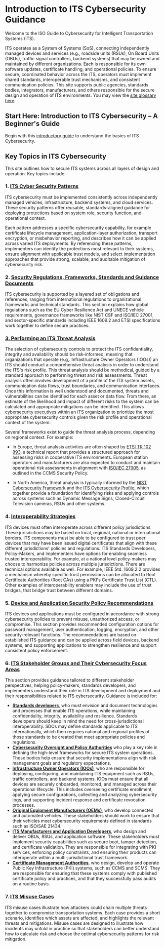 # Introduction to ITS Cybersecurity Guidance

Welcome to the ISO Guide to Cybersecurity for Intelligent Transportation Systems (ITS).

ITS operates as a System of Systems (SoS), connecting independently managed devices and services (e.g.,  roadside units (RSUs), On Board Units (OBUs), traffic signal controllers, backend systems) that may be owned and maintained by different organizations. Each is responsible for its own software updates, certificate handling, and operational policies. To ensure secure, coordinated behavior across the ITS, operators must implement shared standards, interoperable trust mechanisms, and consistent communication policies. This site supports public agencies, standards bodies, integrators, manufacturers, and others responsible for the secure design and operation of ITS environments. You may view the [site glossary here](Glossary.md).

## Start Here: Introduction to ITS Cybersecurity – A Beginner's Guide

Begin with this [introductory guide](beginners-guide.md) to understand the basics of ITS Cybersecurity.

## Key Topics in ITS Cybersecurity

This site outlines how to secure ITS systems across all layers of design and operation. Key topics include:

### 1. [ITS Cyber Security Patterns](its-security-patterns.md)

ITS cybersecurity must be implemented consistently across independently managed vehicles, infrastructure, backend systems, and cloud services. These security patterns offer reusable, standards-aligned guidance for deploying protections based on system role, security function, and operational context.

Each pattern addresses a specific cybersecurity capability, for example certificate lifecycle management, application-layer authorization, transport encryption, or misbehavior reporting, and describes how it can be applied across varied ITS deployments. By referencing these patterns, implementers can identify the protections most relevant to their systems, ensure alignment with applicable trust models, and select implementation approaches that provide strong, scalable, and auditable mitigation of cybersecurity risk.

### 2. [Security Regulations, Frameworks, Standards and Guidance Documents](its-security-standards.md)

ITS cybersecurity is supported by a layered set of obligations and references, ranging from international regulations to organizational frameworks and technical standards. This section explains how global regulations such as the EU Cyber Resilience Act and UNECE vehicle requirements, governance frameworks like NIST CSF and ISO/IEC 27001, and sector-specific standards including IEEE 1609.2 and ETSI specifications work together to define secure practices.

### [3. Performing an ITS Threat Analysis](its-threat-analysis.md)

The selection of cybersecurity controls to protect the ITS confidentiality, integrity and availability should be risk-informed, meaning that organizations that operate (e.g,. Infrastructure Owner Operators (IOOs)) an ITS should conduct a comprehensive threat analysis in order to understand the ITS's  risk profile. This threat analysis should be methodical, guided by a standard approach to performing threat and risk assessments.  Threat analysis often involves development of a profile of the ITS system assets, communication data flows, trust boundaries, and communication interfaces. Once this information is well understood and documented, threats and vulnerabilities can be identified for each asset or data flow. From there, an estimate of the likelihood and impact of different risks to the system can be calculated and appropriate mitigations can be identified. This allows [cybersecurity executives](policy-makers.md) within an ITS organization to prioritize the most appropriate cybersecurity controls given the risk profile and operational context of the system.

Several frameworks exist to guide the threat analysis process, depending on regional context. For example:

- In Europe, threat analysis activities are often shaped by [ETSI TR 102 893](https://www.etsi.org/deliver/etsi_tr/102800_102899/102893/01.02.01_60/tr_102893v010201p.pdf), a technical report that provides a structured approach for assessing risks in cooperative ITS environments. European station operators and manufacturers are also expected to conduct and maintain operational risk assessments in alignment with [ISO/IEC 27005](https://www.iso.org/standard/80585.html), as outlined in the CCMS Security Policy.

- In North America, threat analysis is typically informed by the [NIST Cybersecurity Framework](https://www.nist.gov/cyberframework) and the [ITS Cybersecurity Profile](https://transportationops.org/publications/usdot-resource-intelligent-transportation-systems-its-cybersecurity-framework-0), which together provide a foundation for identifying risks and applying controls across systems such as Dynamic Message Signs, Closed-Circuit Television cameras, RSUs and other systems.

### 4. [Interoperability Strategies](its-interoperability-strategies.md)

ITS devices must often interoperate across different policy jurisdictions. These jurisdictions may be based on local, regional, national or international borders. ITS components must be able to be configured to trust peer devices that may have been issued digital certificates that align with these different jurisdictions' policies and regulations. ITS Standards Developers, Policy-Makers, and Implementers have options for enabling seamless trusted interoperability. For example, at a national level policy-makers may choose to harmonize policies across multiple jurisdictions. There are technical options available as well. For example,  IEEE Std. 1609.2.2 provides a mechanism whereby specific trust permissions can be allocated to Root Certificate Authorities (Root CAs) using a PKI's Certificate Trust List (CTL). Other examples of interoperability enablers may include the use of trust bridges, that bridge trust between different domains.

### 5. [Device and Application Security Policy Recommendations](policies-device.md)

ITS devices and applications must be configured in accordance with strong cybersecurity policies to prevent misuse, unauthorized access, or compromise. This section provides recommended configuration options for password management, user authentication, logging, encryption, and other security-relevant functions. The recommendations are based on established ITS guidance and can be applied across field devices, backend systems, and supporting applications to strengthen resilience and support consistent policy enforcement.

### 6. [**ITS Stakeholder Groups and Their Cybersecurity Focus Areas**](its-stakeholder-guidance.md)

This section provides guidance tailored to different stakeholder perspectives, helping policy-makers, standards developers, and implementers understand their role in ITS development and deployment and their responsibilities related to ITS cybersecurity.  Guidance is included for:

- **[Standards developers](stakeholder-standards-developer.md)**, who must envision and document technologies and processes that enable ITS operations, while maintaining confidentiality, integrity, availability and resilience. Standards developers should keep in mind the need for cross-jurisdictional interoperability. SDOs may define standards applicable to ITS internationally, which then requires national and regional profiles of those standards to be created that meet appropriate policies and regulations.
- **[Cybersecurity Oversight and Policy Authorities](stakeholder-policy-maker.md)** who play a key role in defining the high-level frameworks for secure ITS system operations. These bodies help ensure that security implementations align with risk management goals and regulatory expectations.
- **[Infrastructure Owner Operators (IOOs)](stakeholder-ioo.md)**, who are responsible for deploying, configuring, and maintaining ITS equipment such as RSUs, traffic controllers, and backend systems. IOOs must ensure that all devices are securely onboarded, monitored, and managed across their operational lifecycle. This includes overseeing certificate enrollment, applying secure configurations, collecting and analyzing cybersecurity logs, and supporting incident response and certificate revocation processes.
- **[Original Equipment Manufacturers (OEMs)](stakeholder-oem.md)**, who develop connected and automated vehicles. These stakeholders should work to ensure that their vehicles meet cybersecurity requirements defined in standards such as ISO/SAE 21434. 
- **[ITS Manufacturers and Application Developers](stakeholder-appdev.md)**, who design and deliver OBUs, RSUs, and application software. These stakeholders must implement security capabilities such as secure boot, tamper detection, and certificate validation. They are responsible for integrating with PKI services, enforcing policy constraints, and ensuring their products can interoperate within a multi-jurisdictional trust framework.
- **[Certificate Management Authorities](stakeholder-certmgmt.md)**, who design, develop and operate Public Key Infrastructure (PKI) systems, such as CCMS and SCMS. They are responsible for ensuring that these systems comply with published certificate policy and practices, and that they successfully pass audits on a routine basis. 

### 7. [ITS Misuse Cases](its-misuse-cases.md)

ITS misuse cases illustrate how attackers could chain multiple threats together to compromise transportation systems. Each case provides a short scenario, identifies which assets are affected, and highlights the relevant threats and mitigations. Misuse cases are designed to illustrate how incidents may unfold in practice so that stakeholders can better understand how to calculate risk and choose the optimal cybersecurity patterns for risk mitigation. 
